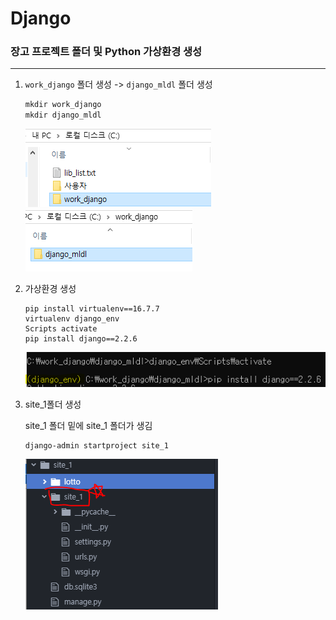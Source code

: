 # Django

### 장고 프로젝트 폴더 및 Python 가상환경 생성

---

1. `work_django` 폴더 생성 -> `django_mldl` 폴더 생성

   ```powershell
   mkdir work_django
   mkdir django_mldl
   ```

   ![image-20200210165705016](./Image/image-20200210165705016.png)   ![image-20200210170105644](./Image/image-20200210170105644.png)

2. 가상환경 생성

   ```shell
   pip install virtualenv==16.7.7
   virtualenv django_env
   Scripts activate
   pip install django==2.2.6
   ```

   ![image-20200210170448306](./Image/image-20200210170448306.png) 

3. site_1폴더 생성

   site_1 폴더 밑에 site_1 폴더가 생김

   ```shell
   django-admin startproject site_1
   ```

   ![image-20200210170952631](./image/image-20200210170952631.png) 

